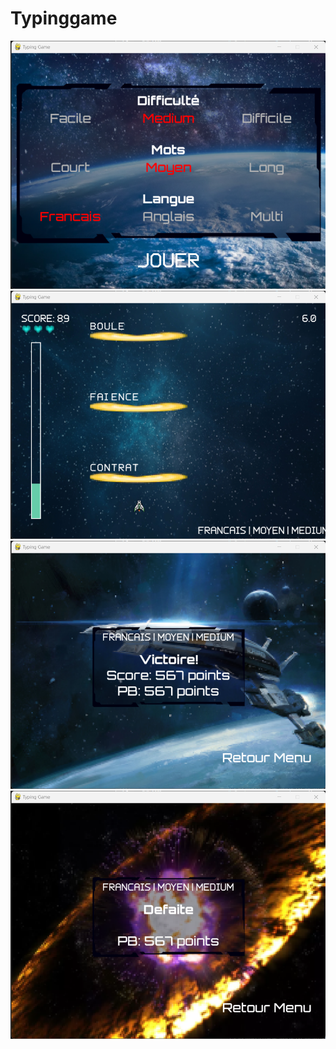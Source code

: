 # Typinggame

![Menu](images/screenshot/Menu.png)
![Ecrand de jeu](images/screenshot/Jeu.png)
![Ecran Victoire](images/screenshot/Victoire.png)
![Ecran Defaite](images/screenshot/Defaite.png)
